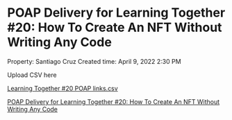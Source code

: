 # POAP Delivery for Learning Together #20: How To Create An NFT Without Writing Any Code

Property: Santiago Cruz 
Created time: April 9, 2022 2:30 PM

Upload CSV here

[Learning Together #20 POAP links.csv](POAP%20Delivery%20for%20Learning%20Together%20#20%20How%20To%20Cre%201e4c88cb2d664e99bf6415fce531fbe1/Learning_Together_20_POAP_links.csv)

[POAP Delivery for Learning Together #20: How To Create An NFT Without Writing Any Code](POAP%20Delivery%20for%20Learning%20Together%20#20%20How%20To%20Cre%201e4c88cb2d664e99bf6415fce531fbe1/POAP%20Delivery%20for%20Learning%20Together%20#20%20How%20To%20Cre%20bb74927266754db8913d475e43197828.csv)